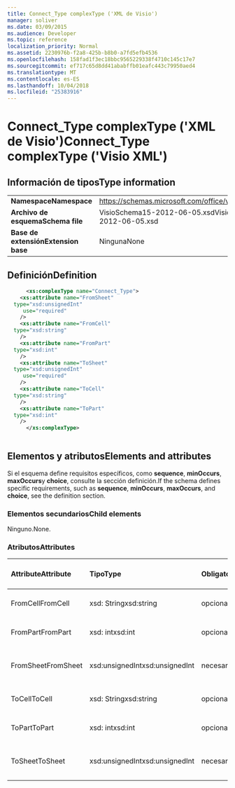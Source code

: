 ```yaml
---
title: Connect_Type complexType ('XML de Visio')
manager: soliver
ms.date: 03/09/2015
ms.audience: Developer
ms.topic: reference
localization_priority: Normal
ms.assetid: 2230976b-f2a8-425b-b8b0-a7fd5efb4536
ms.openlocfilehash: 158fad1f3ec18bbc9565229338f4710c145c17e7
ms.sourcegitcommit: ef717c65d8dd41ababffb01eafc443c79950aed4
ms.translationtype: MT
ms.contentlocale: es-ES
ms.lasthandoff: 10/04/2018
ms.locfileid: "25383916"
---
```

# <a name="connecttype-complextype-visio-xml"></a><span data-ttu-id="8ee4a-102">Connect_Type complexType ('XML de Visio')</span><span class="sxs-lookup"><span data-stu-id="8ee4a-102">Connect_Type complexType ('Visio XML')</span></span>

## <a name="type-information"></a><span data-ttu-id="8ee4a-103">Información de tipos</span><span class="sxs-lookup"><span data-stu-id="8ee4a-103">Type information</span></span>

|||
|:-----|:-----|
|<span data-ttu-id="8ee4a-104">**Namespace**</span><span class="sxs-lookup"><span data-stu-id="8ee4a-104">**Namespace**</span></span> <br/> |https://schemas.microsoft.com/office/visio/2011/1/core  <br/> |
|<span data-ttu-id="8ee4a-105">**Archivo de esquema**</span><span class="sxs-lookup"><span data-stu-id="8ee4a-105">**Schema file**</span></span> <br/> |<span data-ttu-id="8ee4a-106">VisioSchema15-2012-06-05.xsd</span><span class="sxs-lookup"><span data-stu-id="8ee4a-106">VisioSchema15-2012-06-05.xsd</span></span>  <br/> |
|<span data-ttu-id="8ee4a-107">**Base de extensión**</span><span class="sxs-lookup"><span data-stu-id="8ee4a-107">**Extension base**</span></span> <br/> |<span data-ttu-id="8ee4a-108">Ninguna</span><span class="sxs-lookup"><span data-stu-id="8ee4a-108">None</span></span>  <br/> |
   
## <a name="definition"></a><span data-ttu-id="8ee4a-109">Definición</span><span class="sxs-lookup"><span data-stu-id="8ee4a-109">Definition</span></span>

```XML
      <xs:complexType name="Connect_Type">
    <xs:attribute name="FromSheet"
  type="xsd:unsignedInt"
     use="required"
    />
    <xs:attribute name="FromCell"
  type="xsd:string"
    />
    <xs:attribute name="FromPart"
  type="xsd:int"
    />
    <xs:attribute name="ToSheet"
  type="xsd:unsignedInt"
     use="required"
    />
    <xs:attribute name="ToCell"
  type="xsd:string"
    />
    <xs:attribute name="ToPart"
  type="xsd:int"
    />
      </xs:complexType>
      
```

## <a name="elements-and-attributes"></a><span data-ttu-id="8ee4a-110">Elementos y atributos</span><span class="sxs-lookup"><span data-stu-id="8ee4a-110">Elements and attributes</span></span>

<span data-ttu-id="8ee4a-111">Si el esquema define requisitos específicos, como **sequence**, **minOccurs**, **maxOccurs**y **choice**, consulte la sección definición.</span><span class="sxs-lookup"><span data-stu-id="8ee4a-111">If the schema defines specific requirements, such as **sequence**, **minOccurs**, **maxOccurs**, and **choice**, see the definition section.</span></span> 
  
### <a name="child-elements"></a><span data-ttu-id="8ee4a-112">Elementos secundarios</span><span class="sxs-lookup"><span data-stu-id="8ee4a-112">Child elements</span></span>

<span data-ttu-id="8ee4a-113">Ninguno.</span><span class="sxs-lookup"><span data-stu-id="8ee4a-113">None.</span></span>
  
### <a name="attributes"></a><span data-ttu-id="8ee4a-114">Atributos</span><span class="sxs-lookup"><span data-stu-id="8ee4a-114">Attributes</span></span>

|<span data-ttu-id="8ee4a-115">**Attribute**</span><span class="sxs-lookup"><span data-stu-id="8ee4a-115">**Attribute**</span></span>|<span data-ttu-id="8ee4a-116">**Tipo**</span><span class="sxs-lookup"><span data-stu-id="8ee4a-116">**Type**</span></span>|<span data-ttu-id="8ee4a-117">**Obligatorio**</span><span class="sxs-lookup"><span data-stu-id="8ee4a-117">**Required**</span></span>|<span data-ttu-id="8ee4a-118">**Descripción**</span><span class="sxs-lookup"><span data-stu-id="8ee4a-118">**Description**</span></span>|<span data-ttu-id="8ee4a-119">**Valores posibles**</span><span class="sxs-lookup"><span data-stu-id="8ee4a-119">**Possible values**</span></span>|
|:-----|:-----|:-----|:-----|:-----|
|<span data-ttu-id="8ee4a-120">FromCell</span><span class="sxs-lookup"><span data-stu-id="8ee4a-120">FromCell</span></span>  <br/> |<span data-ttu-id="8ee4a-121">xsd: String</span><span class="sxs-lookup"><span data-stu-id="8ee4a-121">xsd:string</span></span>  <br/> |<span data-ttu-id="8ee4a-122">opcional</span><span class="sxs-lookup"><span data-stu-id="8ee4a-122">optional</span></span>  <br/> ||<span data-ttu-id="8ee4a-123">Valores del tipo XSD: String.</span><span class="sxs-lookup"><span data-stu-id="8ee4a-123">Values of the xsd:string type.</span></span>  <br/> |
|<span data-ttu-id="8ee4a-124">FromPart</span><span class="sxs-lookup"><span data-stu-id="8ee4a-124">FromPart</span></span>  <br/> |<span data-ttu-id="8ee4a-125">xsd: int</span><span class="sxs-lookup"><span data-stu-id="8ee4a-125">xsd:int</span></span>  <br/> |<span data-ttu-id="8ee4a-126">opcional</span><span class="sxs-lookup"><span data-stu-id="8ee4a-126">optional</span></span>  <br/> ||<span data-ttu-id="8ee4a-127">Valores del tipo XSD: int.</span><span class="sxs-lookup"><span data-stu-id="8ee4a-127">Values of the xsd:int type.</span></span>  <br/> |
|<span data-ttu-id="8ee4a-128">FromSheet</span><span class="sxs-lookup"><span data-stu-id="8ee4a-128">FromSheet</span></span>  <br/> |<span data-ttu-id="8ee4a-129">xsd:unsignedInt</span><span class="sxs-lookup"><span data-stu-id="8ee4a-129">xsd:unsignedInt</span></span>  <br/> |<span data-ttu-id="8ee4a-130">necesario</span><span class="sxs-lookup"><span data-stu-id="8ee4a-130">required</span></span>  <br/> ||<span data-ttu-id="8ee4a-131">Valores del tipo xsd:unsignedInt.</span><span class="sxs-lookup"><span data-stu-id="8ee4a-131">Values of the xsd:unsignedInt type.</span></span>  <br/> |
|<span data-ttu-id="8ee4a-132">ToCell</span><span class="sxs-lookup"><span data-stu-id="8ee4a-132">ToCell</span></span>  <br/> |<span data-ttu-id="8ee4a-133">xsd: String</span><span class="sxs-lookup"><span data-stu-id="8ee4a-133">xsd:string</span></span>  <br/> |<span data-ttu-id="8ee4a-134">opcional</span><span class="sxs-lookup"><span data-stu-id="8ee4a-134">optional</span></span>  <br/> ||<span data-ttu-id="8ee4a-135">Valores del tipo XSD: String.</span><span class="sxs-lookup"><span data-stu-id="8ee4a-135">Values of the xsd:string type.</span></span>  <br/> |
|<span data-ttu-id="8ee4a-136">ToPart</span><span class="sxs-lookup"><span data-stu-id="8ee4a-136">ToPart</span></span>  <br/> |<span data-ttu-id="8ee4a-137">xsd: int</span><span class="sxs-lookup"><span data-stu-id="8ee4a-137">xsd:int</span></span>  <br/> |<span data-ttu-id="8ee4a-138">opcional</span><span class="sxs-lookup"><span data-stu-id="8ee4a-138">optional</span></span>  <br/> ||<span data-ttu-id="8ee4a-139">Valores del tipo XSD: int.</span><span class="sxs-lookup"><span data-stu-id="8ee4a-139">Values of the xsd:int type.</span></span>  <br/> |
|<span data-ttu-id="8ee4a-140">ToSheet</span><span class="sxs-lookup"><span data-stu-id="8ee4a-140">ToSheet</span></span>  <br/> |<span data-ttu-id="8ee4a-141">xsd:unsignedInt</span><span class="sxs-lookup"><span data-stu-id="8ee4a-141">xsd:unsignedInt</span></span>  <br/> |<span data-ttu-id="8ee4a-142">necesario</span><span class="sxs-lookup"><span data-stu-id="8ee4a-142">required</span></span>  <br/> ||<span data-ttu-id="8ee4a-143">Valores del tipo xsd:unsignedInt.</span><span class="sxs-lookup"><span data-stu-id="8ee4a-143">Values of the xsd:unsignedInt type.</span></span>  <br/> |
   

